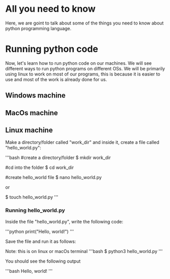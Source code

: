 # All you need to know

Here, we are goint to talk about some of the things you need to know about python programming language.

# Running python code

Now, let's learn how to run python code on our machines. We will see different ways to run python programs on different OSs.
We will be primarily using linux to work on most of our programs, this is because it is easier to use and most of the work is already done for us.

## Windows machine


## MacOs machine

## Linux machine

Make a directory/folder called "work_dir" and inside it, create a file called "hello_world.py":

'''bash
#create a directory/folder
$ mkdir work_dir

#cd into the folder
$ cd work_dir

#create hello_world file
$ nano hello_world.py

   or

$ touch hello_world.py
'''

### Running hello_world.py

Inside the file "hello_world.py", write the following code:

'''python
print("Hello, world!")
'''

Save the file and run it as follows:

Note: this is on linux or macOs terminal
'''bash
$ python3 hello_world.py
'''

You should see the following output

'''bash
Hello, world!
'''
